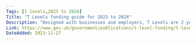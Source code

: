 ```yaml
---
Tags: [t levels,2023 to 2024]
Title: "T Levels funding guide for 2023 to 2024"
Description: "Designed with businesses and employers, T Levels are 2 year, level 3 technical qualifications intended to give students the skills that the industry needs. They bring classroom learning and an extended industry placement together."
Link: https://www.gov.uk/government/publications/t-level-funding/t-levels-funding-guide-for-2023-to-2024
DateAdded: 2023-11-27
---
```

